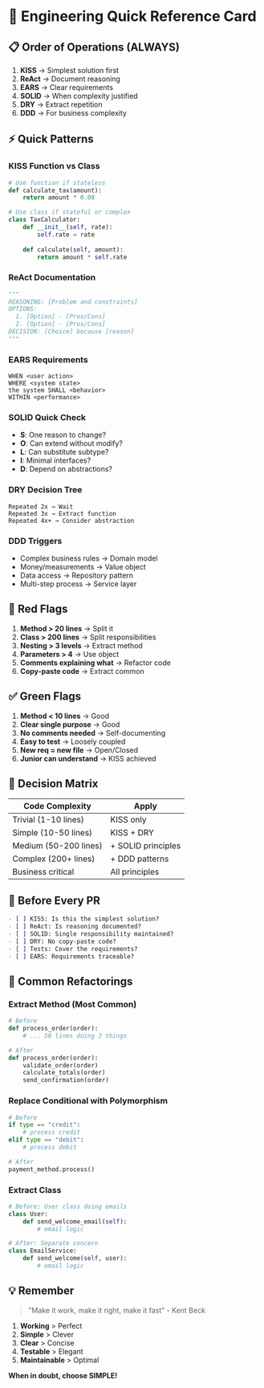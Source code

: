 # 🎯 Engineering Quick Reference Card

## 📋 Order of Operations (ALWAYS)

1. **KISS** → Simplest solution first
2. **ReAct** → Document reasoning  
3. **EARS** → Clear requirements
4. **SOLID** → When complexity justified
5. **DRY** → Extract repetition
6. **DDD** → For business complexity

## ⚡ Quick Patterns

### KISS Function vs Class
```python
# Use function if stateless
def calculate_tax(amount):
    return amount * 0.08

# Use class if stateful or complex
class TaxCalculator:
    def __init__(self, rate):
        self.rate = rate
    
    def calculate(self, amount):
        return amount * self.rate
```

### ReAct Documentation
```python
"""
REASONING: [Problem and constraints]
OPTIONS: 
  1. [Option] - [Pros/Cons]
  2. [Option] - [Pros/Cons]
DECISION: [Choice] because [reason]
"""
```

### EARS Requirements
```
WHEN <user action>
WHERE <system state>  
the system SHALL <behavior>
WITHIN <performance>
```

### SOLID Quick Check
- **S**: One reason to change?
- **O**: Can extend without modify?
- **L**: Can substitute subtype?
- **I**: Minimal interfaces?
- **D**: Depend on abstractions?

### DRY Decision Tree
```
Repeated 2x → Wait
Repeated 3x → Extract function
Repeated 4x+ → Consider abstraction
```

### DDD Triggers
- Complex business rules → Domain model
- Money/measurements → Value object
- Data access → Repository pattern
- Multi-step process → Service layer

## 🚨 Red Flags

1. **Method > 20 lines** → Split it
2. **Class > 200 lines** → Split responsibilities  
3. **Nesting > 3 levels** → Extract method
4. **Parameters > 4** → Use object
5. **Comments explaining what** → Refactor code
6. **Copy-paste code** → Extract common

## ✅ Green Flags  

1. **Method < 10 lines** → Good
2. **Clear single purpose** → Good
3. **No comments needed** → Self-documenting
4. **Easy to test** → Loosely coupled
5. **New req = new file** → Open/Closed
6. **Junior can understand** → KISS achieved

## 🎯 Decision Matrix

| Code Complexity | Apply |
|----------------|-------|
| Trivial (1-10 lines) | KISS only |
| Simple (10-50 lines) | KISS + DRY |
| Medium (50-200 lines) | + SOLID principles |
| Complex (200+ lines) | + DDD patterns |
| Business critical | All principles |

## 📝 Before Every PR

```markdown
- [ ] KISS: Is this the simplest solution?
- [ ] ReAct: Is reasoning documented?  
- [ ] SOLID: Single responsibility maintained?
- [ ] DRY: No copy-paste code?
- [ ] Tests: Cover the requirements?
- [ ] EARS: Requirements traceable?
```

## 🚀 Common Refactorings

### Extract Method (Most Common)
```python
# Before
def process_order(order):
    # ... 50 lines doing 3 things

# After  
def process_order(order):
    validate_order(order)
    calculate_totals(order)
    send_confirmation(order)
```

### Replace Conditional with Polymorphism
```python
# Before
if type == "credit":
    # process credit
elif type == "debit":
    # process debit

# After
payment_method.process()
```

### Extract Class
```python
# Before: User class doing emails
class User:
    def send_welcome_email(self):
        # email logic

# After: Separate concern
class EmailService:
    def send_welcome(self, user):
        # email logic
```

## 💡 Remember

> "Make it work, make it right, make it fast" - Kent Beck

1. **Working** > Perfect
2. **Simple** > Clever  
3. **Clear** > Concise
4. **Testable** > Elegant
5. **Maintainable** > Optimal

**When in doubt, choose SIMPLE!**
